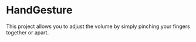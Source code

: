 # HandGesture
This project allows you to adjust the volume by simply pinching your fingers together or apart.
